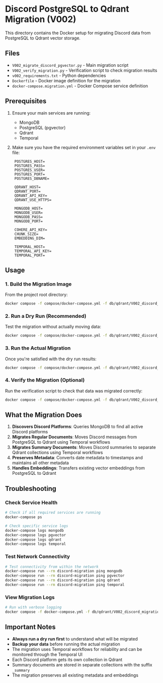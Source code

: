 # Discord PostgreSQL to Qdrant Migration (V002)

This directory contains the Docker setup for migrating Discord data from PostgreSQL to Qdrant vector storage.

## Files

- `V002_migrate_discord_pgvector.py` - Main migration script
- `V002_verify_migration.py` - Verification script to check migration results
- `v002_requirements.txt` - Python dependencies
- `Dockerfile` - Docker image definition for the migration
- `docker-compose.migration.yml` - Docker Compose service definition

## Prerequisites

1. Ensure your main services are running:
   - MongoDB
   - PostgreSQL (pgvector)
   - Qdrant
   - Temporal

2. Make sure you have the required environment variables set in your `.env` file:
   ```env
    POSTGRES_HOST=
    POSTGRES_PASS=
    POSTGRES_USER=
    POSTGRES_PORT=
    POSTGRES_DBNAME=

    QDRANT_HOST=
    QDRANT_PORT=
    QDRANT_API_KEY=
    QDRANT_USE_HTTPS=

    MONGODB_HOST=
    MONGODB_USER=
    MONGODB_PASS=
    MONGODB_PORT=

    COHERE_API_KEY=
    CHUNK_SIZE=
    EMBEDDING_DIM=

    TEMPORAL_HOST=
    TEMPORAL_API_KEY=
    TEMPORAL_PORT=
   ```

## Usage

### 1. Build the Migration Image

From the project root directory:

```bash
docker compose -f compose/docker-compose.yml -f db/qdrant/V002_discord_migration/docker-compose.migration.yml build discord-migration
```

### 2. Run a Dry Run (Recommended)

Test the migration without actually moving data:

```bash
docker compose -f compose/docker-compose.yml -f db/qdrant/V002_discord_migration/docker-compose.migration.yml run --rm discord-migration --dry-run
```

### 3. Run the Actual Migration

Once you're satisfied with the dry run results:

```bash
docker compose -f compose/docker-compose.yml -f db/qdrant/V002_discord_migration/docker-compose.migration.yml run --rm discord-migration
```

### 4. Verify the Migration (Optional)

Run the verification script to check that data was migrated correctly:

```bash
docker compose -f compose/docker-compose.yml -f db/qdrant/V002_discord_migration/docker-compose.migration.yml run --rm discord-migration python V002_verify_migration.py
```

## What the Migration Does

1. **Discovers Discord Platforms**: Queries MongoDB to find all active Discord platforms
2. **Migrates Regular Documents**: Moves Discord messages from PostgreSQL to Qdrant using Temporal workflows
3. **Migrates Summary Documents**: Moves Discord summaries to separate Qdrant collections using Temporal workflows
4. **Preserves Metadata**: Converts date metadata to timestamps and maintains all other metadata
5. **Handles Embeddings**: Transfers existing vector embeddings from PostgreSQL to Qdrant

## Troubleshooting

### Check Service Health

```bash
# Check if all required services are running
docker-compose ps

# Check specific service logs
docker-compose logs mongodb
docker-compose logs pgvector
docker-compose logs qdrant
docker-compose logs temporal
```

### Test Network Connectivity

```bash
# Test connectivity from within the network
docker-compose run --rm discord-migration ping mongodb
docker-compose run --rm discord-migration ping pgvector
docker-compose run --rm discord-migration ping qdrant
docker-compose run --rm discord-migration ping temporal
```

### View Migration Logs

```bash
# Run with verbose logging
docker compose -f docker-compose.yml -f db/qdrant/V002_discord_migration/docker-compose.migration.yml run --rm discord-migration --dry-run 2>&1 | tee migration.log
```

## Important Notes

- **Always run a dry run first** to understand what will be migrated
- **Backup your data** before running the actual migration
- The migration uses Temporal workflows for reliability and can be monitored through the Temporal UI
- Each Discord platform gets its own collection in Qdrant
- Summary documents are stored in separate collections with the suffix `_summary`
- The migration preserves all existing metadata and embeddings
